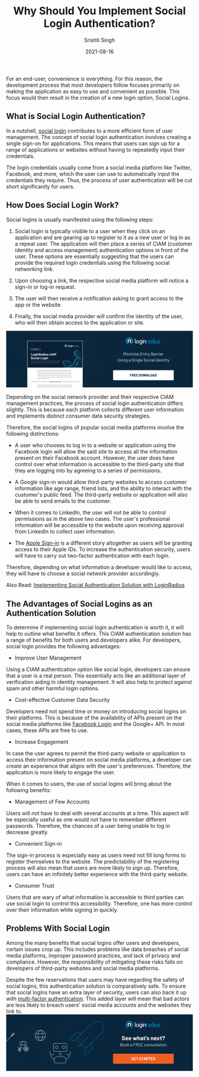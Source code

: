 ﻿---
title: "Why Should You Implement Social Login Authentication?"
date: "2021-08-16"
coverImage: "social-login-1.jpg"
tags: ["loginradius"]
featured: false 
author: "Srishti Singh"
description: "If you're building a startup today, social login should be the default, not an afterthought. It will give you a huge competitive advantage, because your users won't have to register or even create an email address to use your site."
metadescription: "Social Login Authentication is the most recent form of CIAM authentication. Determine just how beneficial this form of authentication is in garnering consumer trust."
metatitle: "Why Should You Implement Social Login Authentication"
---

For an end-user, convenience is everything. For this reason, the development process that most developers follow focuses primarily on making the application as easy to use and convenient as possible. This focus would then result in the creation of a new login option, Social Logins.

## What is Social Login Authentication?

In a nutshell, [social login](https://www.loginradius.com/social-login/) contributes to a more efficient form of user management.  The concept of social login authentication involves creating a single sign-on for applications. This means that users can sign up for a range of applications or websites without having to repeatedly input their credentials.

  

The login credentials usually come from a social media platform like Twitter, Facebook, and more, which the user can use to automatically input the credentials they require. Thus, the process of user authentication will be cut short significantly for users.


## How Does Social Login Work?

Social logins is usually manifested using the following steps:

  

1.  Social login is typically visible to a user when they click on an application and are gearing up to register to it as a new user or log in as a repeat user. The application will then place a series of CIAM (customer identity and access management) authentication options in front of the user. These options are essentially suggesting that the users can provide the required login credentials using the following social networking link.
    

  

2.  Upon choosing a link, the respective social media platform will notice a sign-in or log-in request.
    

  

3.  The user will then receive a notification asking to grant access to the app or the website.
    

  

4.  Finally, the social media provider will confirm the identity of the user, who will then obtain access to the application or site.
    
[![social-login](Social-Login.png)](https://www.loginradius.com/resource/loginradius-ciam-social-login/)
  

Depending on the social network provider and their respective CIAM management practices, the process of social login authentication differs slightly. This is because each platform collects different user information and implements distinct consumer data security strategies.

  

Therefore, the social logins of popular social media platforms involve the following distinctions:

  

-   A user who chooses to log in to a website or application using the Facebook login will allow the said site to access all the information present on their Facebook account. However, the user does have control over what information is accessible to the third-party site that they are logging into by agreeing to a series of permissions.
    

  

-   A Google sign-in would allow third-party websites to access customer information like age range, friend lists, and the ability to interact with the customer's public feed. The third-party website or application will also be able to send emails to the customer.
    

  

-   When it comes to LinkedIn, the user will not be able to control permissions as in the above two cases. The user's professional information will be accessible to the website upon receiving approval from LinkedIn to collect user information.
    

  

-   The [Apple Sign-in](https://www.loginradius.com/sign-in-with-apple/) is a different story altogether as users will be granting access to their Apple IDs. To increase the authentication security, users will have to carry out two-factor authentication with each login.
    

  

Therefore, depending on what information a developer would like to access, they will have to choose a social network provider accordingly.

  

Also Read:  [Implementing Social Authentication Solution with LoginRadius](https://www.loginradius.com/blog/start-with-identity/social-authentication/)

  

## The Advantages of Social Logins as an Authentication Solution

  

To determine if implementing social login authentication is worth it, it will help to outline what benefits it offers. This CIAM authentication  solution has a range of benefits for both users and developers alike. For developers, social login provides the following advantages:

  

-   Improve User Management
    

Using a CIAM authentication option like social login, developers can ensure that a user is a real person. This essentially acts like an additional layer of verification aiding in identity management. It will also help to protect against spam and other harmful login options.

  

-   Cost-effective Customer Data Security
    

Developers need not spend time or money on introducing social logins on their platforms. This is because of the availability of APIs present on the social media platforms like [Facebook Login](https://www.loginradius.com/blog/async/login-with-facebook/) and the Google+ API. In most cases, these APIs are free to use.

  

-   Increase Engagement
    

In case the user agrees to permit the third-party website or application to access their information present on social media platforms, a developer can create an experience that aligns with the user's preferences. Therefore, the application is more likely to engage the user.

  

When it comes to users, the use of social logins will bring about the following benefits:

  

-   Management of Few Accounts
    

Users will not have to deal with several accounts at a time. This aspect will be especially useful as one would not have to remember different passwords. Therefore, the chances of a user being unable to log in decrease greatly.

  

-   Convenient Sign-in
    

The sign-in process is especially easy as users need not fill long forms to register themselves to the website. The predictability of the registering process will also mean that users are more likely to sign up. Therefore, users can have an infinitely better experience with the third-party website.

  

-   Consumer Trust
    

Users that are wary of what information is accessible to third parties can use social login to control this accessibility. Therefore, one has more control over their information while signing in quickly.

  

## Problems With Social Login

  

Among the many benefits that social logins offer users and developers, certain issues crop up. This includes problems like data breaches of social media platforms, improper password practices, and lack of privacy and compliance. However, the responsibility of mitigating these risks falls on developers of third-party websites and social media platforms.

  

Despite the few reservations that users may have regarding the safety of social logins, this authentication solution is comparatively safe. To ensure that social logins have an extra layer of security, users can also back it up with [multi-factor authentication](https://www.loginradius.com/blog/start-with-identity/what-is-multi-factor-authentication/). This added layer will mean that bad actors are less likely to breach users' social media accounts and the websites they link to.
[![book-a-demo-Consultation](book-a-demo.png)](https://www.loginradius.com/book-a-demo/)